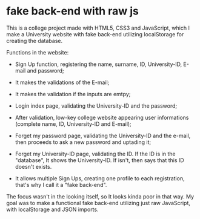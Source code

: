 # fake back-end with raw js

This is a college project made with HTML5, CSS3 and JavaScript, which I make a University website with fake back-end utilizing localStorage for creating the database.

Functions in the website: 
  - Sign Up function, registering the name, surname, ID, University-ID, E-mail and password;
  - It makes the validations of the E-mail;
  - It makes the validation if the inputs are emtpy;

  - Login index page, validating the University-ID and the password;
  - After validation, low-key college website appearing user informations (complete name, ID, University-ID and E-mail);

  - Forget my password page, validating the University-ID and the e-mail, then proceeds to ask a new password and uptading it;
  - Forget my University-ID page, validating the ID. If the ID is in the "database", It shows the University-ID. If isn't, then says that this ID doesn't exists.

  - It allows multiple Sign Ups, creating one profile to each registration, that's why I call it a "fake back-end".
 
 The focus wasn't in the looking itself, so It looks kinda poor in that way. My goal was to make a functional fake back-end utilizing just raw JavaScript, with localStorage and JSON imports.
